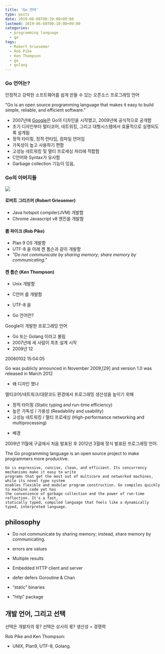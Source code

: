 ```yaml
---
title: 'Go 언어'
type: posts
date: 2019-06-08T00:10:00+09:00
lastmod: 2019-06-08T00:10:00+09:00
categories: 
  - programming language
  - go
tags: 
  - Robert Griesemer
  - Rob Pike
  - Ken Thompson
  - go
  - golang
---
```


### Go 언어는?

안정적고 강력한 소프트웨어를 쉽게 만들 수 있는 오픈소스 프로그래밍 언어   

"Go is an open source programming language that makes it easy to build simple, reliable, and efficient software."

* 2007년에 [Google](https://google.com)은 Go의 디자인을 시작했고, 2009년에 공식적으로 공개함
* 초기 디자인부터 멀티코어, 네트워킹, 그리고 대형시스템에서 효율적으로 실행되도록 설계됨
* 정적 타이핑, 정적 런타임, 컴파일 언어임 
* 가독성이 높고 사용하기 편함
* 고성능 네트워킹 및 멀티 프로세싱 처리에 적합함
* C언어와 Syntax가 유사함
* Garbage collection 기능이 있음,
  
### Go의 아버지들

<img src="/img/golang_fathers.png">

#### 로버트 그리즈머 (Robert Griesemer)

* Java hotspot compiler(JVM) 개발함
* Chrome Javascript v8 엔진을 개발함

#### 롭 파이크 (Rob Pike)

* Plan 9 OS 개발함
* UTF-8 을 아래 켄 톰슨과 같이 개발함
* *"Do not communicate by sharing memory; share memory by communicating."*

#### 켄 톰슨 (Ken Thompson)

* Unix 개발함
* C언어 를 개발함
* UTF-8 을 



* Go 언어란?

Google이 개발한 프로그래밍 언어

- Go 또는 Golang 이라고 불림
- 2007년에 세 사람이 최초 설계 시작
- 2009년 12

20060102 15:04:05

Go was publicly announced in November 2009,[29] and version 1.0 was released in March 2012

* 왜 디자인 했나

멀티코어/네트워크/대량코드 환경에서 프로그래밍 생산성을 높이기 위해

- 정적 타이핑 (Static typing and run-time efficiency)
- 높은 가독성 / 가용성 (Readability and usability)
- 고성능 네트워킹 / 멀티 프로세싱 (High-performance networking and multiprocessing)


* 배경

 2009년 11월에 구글에서 처음 발표된 후 2012년 3월에 정식 발표된 프로그래밍 언어.


 The Go programming language is an open source project to make programmers more productive.

    Go is expressive, concise, clean, and efficient. Its concurrency mechanisms make it easy to write
    programs that get the most out of multicore and networked machines, while its novel type system
    enables flexible and modular program construction. Go compiles quickly to machine code yet has
    the convenience of garbage collection and the power of run-time reflection. It's a fast,
    statically typed, compiled language that feels like a dynamically typed, interpreted language.


## philosophy

- Do not communicate by sharing memory; instead, share memory by communicating.
- errors are values
- Multiple results
- Embedded HTTP client and server
- defer defers 
 Goroutine & Chan


- “static” binaries
- "http" package

## 개발 언어, 그리고 선택

선택은 개발자의 몫?
선택은 상사의 몫?
생산성 = 경쟁력

Rob Pike and Ken Thompson: 

- UNIX, Plan9, UTF-8, Golang.
